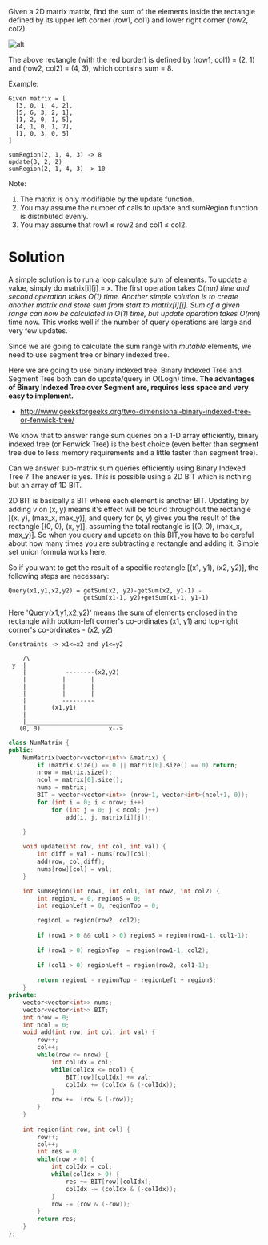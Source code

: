 Given a 2D matrix matrix, find the sum of the elements inside the rectangle defined by its upper left corner (row1, col1) and lower right corner (row2, col2).

![alt](https://leetcode.com/static/images/courses/range_sum_query_2d.png)

The above rectangle (with the red border) is defined by (row1, col1) = (2, 1) and (row2, col2) = (4, 3), which contains sum = 8.

Example:

```
Given matrix = [
  [3, 0, 1, 4, 2],
  [5, 6, 3, 2, 1],
  [1, 2, 0, 1, 5],
  [4, 1, 0, 1, 7],
  [1, 0, 3, 0, 5]
]

sumRegion(2, 1, 4, 3) -> 8
update(3, 2, 2)
sumRegion(2, 1, 4, 3) -> 10
```

Note:  
1. The matrix is only modifiable by the update function.  
2. You may assume the number of calls to update and sumRegion function is distributed evenly.  
3. You may assume that row1 ≤ row2 and col1 ≤ col2.  

# Solution

A simple solution is to run a loop  calculate sum of elements. To update a value, simply do matrix[i][j] = x. The first operation takes O(m*n) time and second operation takes O(1) time. Another simple solution is to create another matrix and store sum from start to matrix[i][j]. Sum of a given range can now be calculated in O(1) time, but update operation takes O(m*n) time now. This works well if the number of query operations are large and very few updates.

Since we are going to calculate the sum range with _mutable_ elements, we need to use segment tree or binary indexed tree.

Here we are going to use binary indexed tree. Binary Indexed Tree and Segment Tree both can do update/query in O(Logn) time. __The advantages of Binary Indexed Tree over Segment are, requires less space and very easy to implement.__

* http://www.geeksforgeeks.org/two-dimensional-binary-indexed-tree-or-fenwick-tree/

We know that to answer range sum queries on a 1-D array efficiently, binary indexed tree (or Fenwick Tree) is the best choice (even better than segment tree due to less memory requirements and a little faster than segment tree).

Can we answer sub-matrix sum queries efficiently using Binary Indexed Tree ? The answer is yes. This is possible using a 2D BIT which is nothing but an array of 1D BIT.

2D BIT is basically a BIT where each element is another BIT.
Updating by adding v on (x, y) means it's effect will be found throughout the rectangle [(x, y), (max_x, max_y)], and query for (x, y) gives you the result of the rectangle [(0, 0), (x, y)], assuming the total rectangle is [(0, 0), (max_x, max_y)]. So when you query and update on this BIT,you have to be careful about how many times you are subtracting a rectangle and adding it. Simple set union formula
works here. 
 
So if you want to get the result of a specific rectangle
[(x1, y1), (x2, y2)], the following steps are necessary:

``` 
Query(x1,y1,x2,y2) = getSum(x2, y2)-getSum(x2, y1-1) -
                     getSum(x1-1, y2)+getSum(x1-1, y1-1)
```

Here 'Query(x1,y1,x2,y2)' means the sum of elements enclosed in the rectangle with bottom-left corner's co-ordinates (x1, y1) and top-right corner's co-ordinates - (x2, y2)
 
```Constraints -> x1<=x2 and y1<=y2```

```
    /\
 y  |
    |           --------(x2,y2)
    |          |       |
    |          |       |
    |          |       |
    |          ---------
    |       (x1,y1)
    |
    |___________________________
   (0, 0)                   x-->
```   


```cpp
class NumMatrix {
public:
    NumMatrix(vector<vector<int>> &matrix) {
        if (matrix.size() == 0 || matrix[0].size() == 0) return;
        nrow = matrix.size();
        ncol = matrix[0].size();
        nums = matrix;
        BIT = vector<vector<int>> (nrow+1, vector<int>(ncol+1, 0));
        for (int i = 0; i < nrow; i++)
            for (int j = 0; j < ncol; j++)
                add(i, j, matrix[i][j]);
            
    }

    void update(int row, int col, int val) {
        int diff = val - nums[row][col];
        add(row, col,diff);
        nums[row][col] = val;
    }

    int sumRegion(int row1, int col1, int row2, int col2) {
        int regionL = 0, regionS = 0;
        int regionLeft = 0, regionTop = 0;

        regionL = region(row2, col2);
        
        if (row1 > 0 && col1 > 0) regionS = region(row1-1, col1-1);
        
        if (row1 > 0) regionTop  = region(row1-1, col2);
            
        if (col1 > 0) regionLeft = region(row2, col1-1);       
 
        return regionL - regionTop - regionLeft + regionS;
    }
private:
    vector<vector<int>> nums;
    vector<vector<int>> BIT;
    int nrow = 0;
    int ncol = 0;
    void add(int row, int col, int val) {
        row++;
        col++;
        while(row <= nrow) {
            int colIdx = col;
            while(colIdx <= ncol) {
                BIT[row][colIdx] += val;
                colIdx += (colIdx & (-colIdx));
            }
            row +=  (row & (-row));
        }
    }
    
    int region(int row, int col) {
        row++;
        col++;
        int res = 0;
        while(row > 0) {
            int colIdx = col;
            while(colIdx > 0) {
                res += BIT[row][colIdx];
                colIdx -= (colIdx & (-colIdx));
            }
            row -= (row & (-row));
        }
        return res;
    }
};
```

